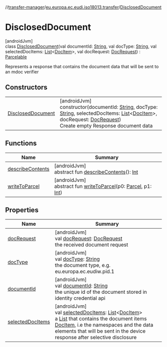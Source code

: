 //[transfer-manager](../../../index.md)/[eu.europa.ec.eudi.iso18013.transfer](../index.md)/[DisclosedDocument](index.md)

# DisclosedDocument

[androidJvm]\
class [DisclosedDocument](index.md)(val documentId: [String](https://kotlinlang.org/api/latest/jvm/stdlib/kotlin/-string/index.html), val docType: [String](https://kotlinlang.org/api/latest/jvm/stdlib/kotlin/-string/index.html), val selectedDocItems: [List](https://kotlinlang.org/api/latest/jvm/stdlib/kotlin.collections/-list/index.html)&lt;[DocItem](../-doc-item/index.md)&gt;, val docRequest: [DocRequest](../-doc-request/index.md)) : [Parcelable](https://developer.android.com/reference/kotlin/android/os/Parcelable.html)

Represents a response that contains the document data that will be sent to an mdoc verifier

## Constructors

| | |
|---|---|
| [DisclosedDocument](-disclosed-document.md) | [androidJvm]<br>constructor(documentId: [String](https://kotlinlang.org/api/latest/jvm/stdlib/kotlin/-string/index.html), docType: [String](https://kotlinlang.org/api/latest/jvm/stdlib/kotlin/-string/index.html), selectedDocItems: [List](https://kotlinlang.org/api/latest/jvm/stdlib/kotlin.collections/-list/index.html)&lt;[DocItem](../-doc-item/index.md)&gt;, docRequest: [DocRequest](../-doc-request/index.md))<br>Create empty Response document data |

## Functions

| Name | Summary |
|---|---|
| [describeContents](../-request-document/index.md#-1578325224%2FFunctions%2F-360525760) | [androidJvm]<br>abstract fun [describeContents](../-request-document/index.md#-1578325224%2FFunctions%2F-360525760)(): [Int](https://kotlinlang.org/api/latest/jvm/stdlib/kotlin/-int/index.html) |
| [writeToParcel](../-request-document/index.md#-1754457655%2FFunctions%2F-360525760) | [androidJvm]<br>abstract fun [writeToParcel](../-request-document/index.md#-1754457655%2FFunctions%2F-360525760)(p0: [Parcel](https://developer.android.com/reference/kotlin/android/os/Parcel.html), p1: [Int](https://kotlinlang.org/api/latest/jvm/stdlib/kotlin/-int/index.html)) |

## Properties

| Name | Summary |
|---|---|
| [docRequest](doc-request.md) | [androidJvm]<br>val [docRequest](doc-request.md): [DocRequest](../-doc-request/index.md)<br>the received document request |
| [docType](doc-type.md) | [androidJvm]<br>val [docType](doc-type.md): [String](https://kotlinlang.org/api/latest/jvm/stdlib/kotlin/-string/index.html)<br>the document type, e.g. eu.europa.ec.eudiw.pid.1 |
| [documentId](document-id.md) | [androidJvm]<br>val [documentId](document-id.md): [String](https://kotlinlang.org/api/latest/jvm/stdlib/kotlin/-string/index.html)<br>the unique id of the document stored in identity credential api |
| [selectedDocItems](selected-doc-items.md) | [androidJvm]<br>val [selectedDocItems](selected-doc-items.md): [List](https://kotlinlang.org/api/latest/jvm/stdlib/kotlin.collections/-list/index.html)&lt;[DocItem](../-doc-item/index.md)&gt;<br>a [List](https://kotlinlang.org/api/latest/jvm/stdlib/kotlin.collections/-list/index.html) that contains the document items [DocItem](../-doc-item/index.md), i.e the namespaces and the data elements that will be sent in the device response after selective disclosure |

